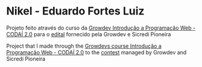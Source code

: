# Nikel - Eduardo Fortes Luiz

Projeto feito através do curso da [Growdev Introdução a Programação Web - CODAÍ 2.0](https://plataforma.growdev.com.br/)  para o [edital](https://www.growdev.com.br/pdf/edital-despertar-dev.pdf)
fornecido pela Growdev e Sicredi Pioneira

Project that I made through the [Growdevs course Introdução a Programação Web - CODAÍ 2.0](https://plataforma.growdev.com.br/) to the [contest](https://www.growdev.com.br/pdf/edital-despertar-dev.pdf)
managed by Growdev and Sicredi Pioneira
